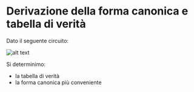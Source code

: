 # Derivazione della forma canonica e tabella di verità

Dato il seguente circuito:

![alt text](https://github.com/nbasilico/archlab/blob/master/arch1lab/session_02/03-canonica_conveniente/circuit.png)

Si determinimo:
- la tabella di verità
- la forma canonica più conveniente
